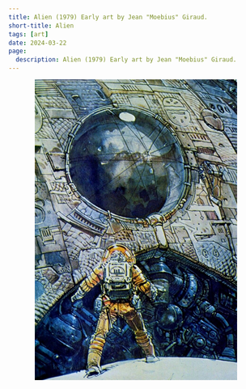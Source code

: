 ```yaml
---
title: Alien (1979) Early art by Jean "Moebius" Giraud.
short-title: Alien
tags: [art]
date: 2024-03-22
page:
  description: Alien (1979) Early art by Jean "Moebius" Giraud.
---
```


<p align="center">
<a href="https://socel.net/@TheSpaceshipper/112134757580110626">
  <img src="/imagenes/Alien(1979)Moebius.jpg" alt="Alien" style="width:400px; align="center">
</a> 
</p>
